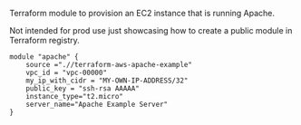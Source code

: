 Terraform module to provision an EC2 instance that is running Apache.

Not intended for prod use just showcasing how to create a public module in Terraform registry.

```hcl
module "apache" {
    source =".//terraform-aws-apache-example"
    vpc_id = "vpc-00000"
    my_ip_with_cidr = "MY-OWN-IP-ADDRESS/32"
    public_key = "ssh-rsa AAAAA"
    instance_type="t2.micro"
    server_name="Apache Example Server"
}
```